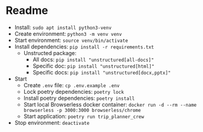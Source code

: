 # Readme

- Install: `sudo apt install python3-venv`
- Create environment: `python3 -m venv venv`
- Start environment: `source venv/bin/activate`
- Install dependencies: `pip install -r requirements.txt`
  - Unstructed package:
    - All docs: `pip install "unstructured[all-docs]"`
    - Specific doc: `pip install "unstructured[html]"`
    - Specific docs: `pip install "unstructured[docx,pptx]"`
- Start
  - Create `.env` file: `cp .env.example .env`
  - Lock poetry dependencies: `poetry lock`
  - Install poetry dependencies: `poetry install`
  - Start local Browserless docker container: `docker run -d --rm --name browserless -p 3000:3000 browserless/chrome`
  - Start application: `poetry run trip_planner_crew`
- Stop environment: `deactivate`
